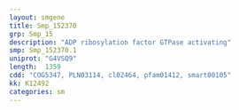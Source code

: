 ```yaml
---
layout: smgene
title: Smp_152370
grp: Smp_15
description: "ADP ribosylation factor GTPase activating"
smp: Smp_152370.1
uniprot: "G4VSQ9"
length:  1359
cdd: "COG5347, PLN03114, cl02464, pfam01412, smart00105"
kk: K12492
categories: sm
---
```

